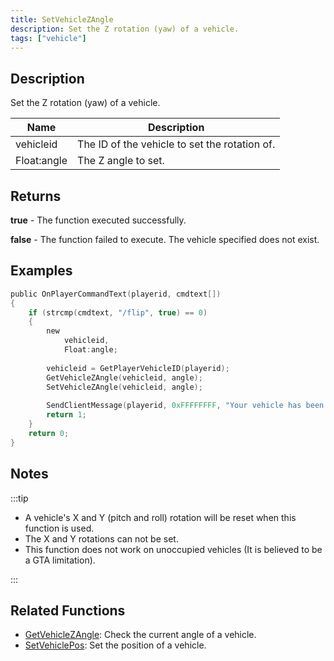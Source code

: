 ```yaml
---
title: SetVehicleZAngle
description: Set the Z rotation (yaw) of a vehicle.
tags: ["vehicle"]
---
```


## Description

Set the Z rotation (yaw) of a vehicle.

| Name        | Description                                   |
| ----------- | --------------------------------------------- |
| vehicleid   | The ID of the vehicle to set the rotation of. |
| Float:angle | The Z angle to set.                           |

## Returns

**true** - The function executed successfully.

**false** - The function failed to execute. The vehicle specified does not exist.

## Examples

```c
public OnPlayerCommandText(playerid, cmdtext[])
{
    if (strcmp(cmdtext, "/flip", true) == 0)
    {
        new
            vehicleid,
            Float:angle;
        
        vehicleid = GetPlayerVehicleID(playerid);
        GetVehicleZAngle(vehicleid, angle);
        SetVehicleZAngle(vehicleid, angle);
        
        SendClientMessage(playerid, 0xFFFFFFFF, "Your vehicle has been flipped.");
        return 1;
    }
    return 0;
}
```

## Notes

:::tip

- A vehicle's X and Y (pitch and roll) rotation will be reset when this function is used.
- The X and Y rotations can not be set.
- This function does not work on unoccupied vehicles (It is believed to be a GTA limitation).

:::

## Related Functions

- [GetVehicleZAngle](GetVehicleZAngle): Check the current angle of a vehicle.
- [SetVehiclePos](SetVehiclePos): Set the position of a vehicle.
